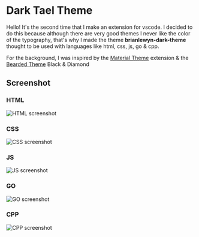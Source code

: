 # Dark Tael Theme

Hello! It's the second time that I make an extension for vscode. I decided to do this because although there are very good themes I never like the color of the typography, that's why I made the theme **brianlewyn-dark-theme** thought to be used with languages like html, css, js, go & cpp.

For the background, I was inspired by the [Material Theme](https://marketplace.visualstudio.com/items?itemName=Equinusocio.vsc-material-theme) extension & the [Bearded Theme](https://marketplace.visualstudio.com/items?itemName=BeardedBear.beardedtheme) Black & Diamond

## Screenshot

### HTML
![HTML screenshot](https://raw.githubusercontent.com/brianlewyn/vscode_dark-teal-theme/main/imag/HTML.png)

### CSS
![CSS screenshot](https://raw.githubusercontent.com/brianlewyn/vscode_dark-teal-theme/main/imag/CSS.png)

### JS
![JS screenshot](https://raw.githubusercontent.com/brianlewyn/vscode_dark-teal-theme/main/imag/JS.png)

### GO
![GO screenshot](https://raw.githubusercontent.com/brianlewyn/vscode_dark-teal-theme/main/imag/GO.png)

### CPP
![CPP screenshot](https://raw.githubusercontent.com/brianlewyn/vscode_dark-teal-theme/main/imag/CPP.png)